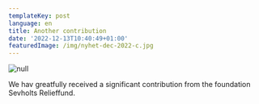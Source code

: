 ```yaml
---
templateKey: post
language: en
title: Another contribution
date: '2022-12-13T10:40:49+01:00'
featuredImage: /img/nyhet-dec-2022-c.jpg
---
```

![null](/img/nyhet-dec-2022-c.jpg)

We hav greatfully received a significant contribution from the foundation Sevholts Relieffund.
